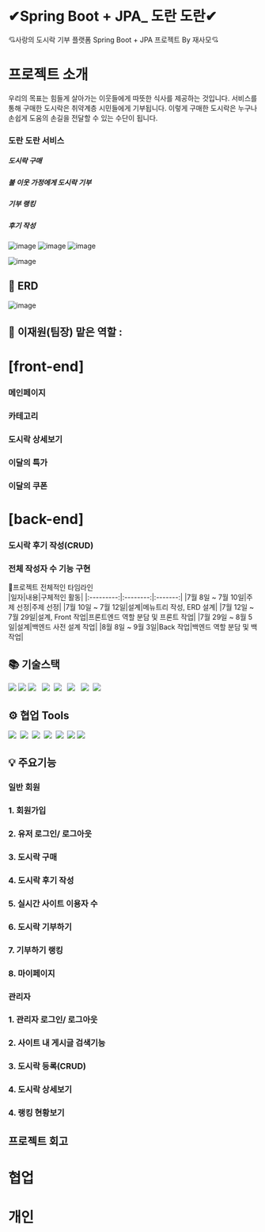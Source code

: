 # ✔Spring Boot + JPA_ 도란 도란✔
💘사랑의 도시락 기부 플랫폼 Spring Boot + JPA 프로젝트 By 재사모💘

# 프로젝트 소개   
우리의 목표는 힘들게 살아가는 이웃들에게 따뜻한 식사를 제공하는 것입니다. 
서비스를 통해 구매한 도시락은 취약계층 시민들에게 기부됩니다. 
이렇게 구매한 도시락은 누구나 손쉽게 도움의 손길을 전달할 수 있는 수단이 됩니다.

### 도란 도란 서비스
##### 도시락 구매
##### 불 이웃 가정에게 도시락 기부
##### 기부 랭킹
##### 후기 작성
![image](https://github.com/jaeweon/LunchBoxDonation/assets/34277606/765e2ce3-e2ac-4387-a7a0-148041121a2e)
![image](https://github.com/jaeweon/LunchBoxDonation/assets/34277606/8149a27a-997d-4b5c-b352-fc4e09b3fa51)
![image](https://github.com/jaeweon/LunchBoxDonation/assets/34277606/e584c050-48d2-438c-bdc2-1e2cc1a2274f)


![image](https://github.com/jaeweon/LunchBoxDonation/assets/34277606/ae958be7-44ea-4608-b39d-02ae9d25ea84)

## 🧱 ERD
![image](https://github.com/jaeweon/LunchBoxDonation/assets/34277606/549e6354-af75-4da8-a4e8-7cab7b4b6c86)





## 👤 이재원(팀장) 맡은 역할 : 

# [front-end]
### 메인페이지
### 카테고리
### 도시락 상세보기
### 이달의 특가
### 이달의 쿠폰

# [back-end]

### 도시락 후기 작성(CRUD)
### 전체 작성자 수 기능 구현





🎈프로젝트 전체적인 타임라인 <br>
|일자|내용|구체적인 활동|
|:---------:|:--------:|:-------:|
|7월 8일 ~ 7월 10일|주제 선정|주제 선정|
|7월 10일 ~ 7월 12일|설계|메뉴트리 작성, ERD 설계|
|7월 12일 ~ 7월 29일|설계, Front 작업|프론트엔드 역할 분담 및 프론트 작업|
|7월 29일 ~ 8월 5일|설계|백엔드 사전 설계 작업|
|8월 8일 ~ 9월 3일|Back 작업|백엔드 역할 분담 및 백 작업|


## 📚 기술스택
<div>
	<img src="https://img.shields.io/badge/Java-007396?style=flat&logo=Java&logoColor=white" />
  <img src="https://img.shields.io/badge/Spring Boot-6DB33F?style=flat&logo=Spring Boot&logoColor=white" />
  <img src="https://img.shields.io/badge/html5-%23E34F26.svg?style=flat&logo=html5&logoColor=white"/></a> &nbsp
  <img src="https://img.shields.io/badge/css-1572B6?style=flat-square&logo=css3&logoColor=white"/></a>&nbsp 
  <img src="https://img.shields.io/badge/javascript-%23323330.svg?style=flat&logo=javascript&logoColor=%23F7DF1E"/></a> &nbsp
  <img src="https://img.shields.io/badge/jquery-0769AD?style=flat&logo=jquery&logoColor=white"></a> &nbsp
   <img src="https://img.shields.io/badge/JSON-000000?style=flat-square&logo=JSON&logoColor=white"/></a>&nbsp 
  <img src="https://img.shields.io/badge/oracle-F80000?style=flat&logo=oracle&logoColor=white"></a>&nbsp 
</div>

## ⚙️ 협업 Tools
<div>
  <img src="https://img.shields.io/badge/github-181717.svg?style=flat&logo=github&logoColor=white"></a>&nbsp 
  <img src="https://img.shields.io/badge/git-F05032.svg?style=flat&logo=git&logoColor=white"></a>&nbsp 
  <img src="https://img.shields.io/badge/IntelliJIDEA-000000.svg?style=flat&logo=intellij-idea&logoColor=white"/></a>&nbsp 
  <img src="https://img.shields.io/badge/Visual%20Studio%20Code-0078d7.svg?style=flat&logo=visual-studio-code&logoColor=white"></a>&nbsp 
  <img src="https://img.shields.io/badge/Sourcetree-0052CC.svg?style=flat&logo=Sourcetree&logoColor=white"></a>&nbsp 
  <img src="https://img.shields.io/badge/Postman-FF6C37?style=flat-square&logo=Postman&logoColor=white"/>
  <img src="https://img.shields.io/badge/Amazon AWS-232F3E?style=flat-square&logo=amazonaws&logoColor=white"/>	
</div>

## 💡 주요기능
### 일반 회원
### 1. 회원가입
### 2. 유저 로그인/ 로그아웃
### 3. 도시락 구매
### 4. 도시락 후기 작성
### 5. 실시간 사이트 이용자 수
### 6. 도시락 기부하기
### 7. 기부하기 랭킹
### 8. 마이페이지


### 관리자
### 1. 관리자 로그인/ 로그아웃
### 2. 사이트 내 게시글 검색기능
### 3. 도시락 등록(CRUD)
### 4. 도시락 상세보기
### 4. 랭킹 현황보기




## 프로젝트 회고
# 협업



# 개인



